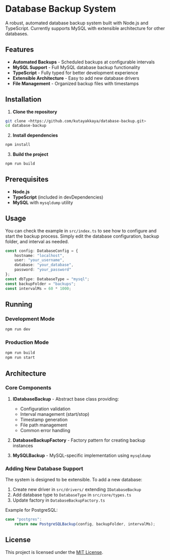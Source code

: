 # Database Backup System

A robust, automated database backup system built with Node.js and TypeScript. Currently supports MySQL with extensible architecture for other databases.

## Features

- **Automated Backups** - Scheduled backups at configurable intervals
- **MySQL Support** - Full MySQL database backup functionality
- **TypeScript** - Fully typed for better development experience
- **Extensible Architecture** - Easy to add new database drivers
- **File Management** - Organized backup files with timestamps

## Installation

1. **Clone the repository**
```bash
git clone <https://github.com/kutayakkaya/database-backup.git>
cd database-backup
```

2. **Install dependencies**
```bash
npm install
```

3. **Build the project**
```bash
npm run build
```

## Prerequisites

- **Node.js**
- **TypeScript** (included in devDependencies)
- **MySQL** with `mysqldump` utility

## Usage

You can check the example in `src/index.ts` to see how to configure and start the backup process. Simply edit the database configuration, backup folder, and interval as needed.

```typescript
const config: DatabaseConfig = {
    hostname: "localhost",
    user: "your_username",
    database: "your_database",
    password: "your_password"
};
const dbType: DatabaseType = "mysql";
const backupFolder = "backups";
const intervalMs = 60 * 1000;
```

## Running

### Development Mode
```bash
npm run dev
```

### Production Mode
```bash
npm run build
npm run start
```

## Architecture

### Core Components

1. **IDatabaseBackup** - Abstract base class providing:
   - Configuration validation
   - Interval management (start/stop)
   - Timestamp generation
   - File path management
   - Common error handling

2. **DatabaseBackupFactory** - Factory pattern for creating backup instances
3. **MySQLBackup** - MySQL-specific implementation using `mysqldump`

### Adding New Database Support

The system is designed to be extensible. To add a new database:

1. Create new driver in `src/drivers/` extending `IDatabaseBackup`
2. Add database type to `DatabaseType` in `src/core/types.ts`
3. Update factory in `DatabaseBackupFactory.ts`

Example for PostgreSQL:
```typescript
case "postgres":
    return new PostgreSQLBackup(config, backupFolder, intervalMs);
```

## License

This project is licensed under the [MIT License](LICENSE).